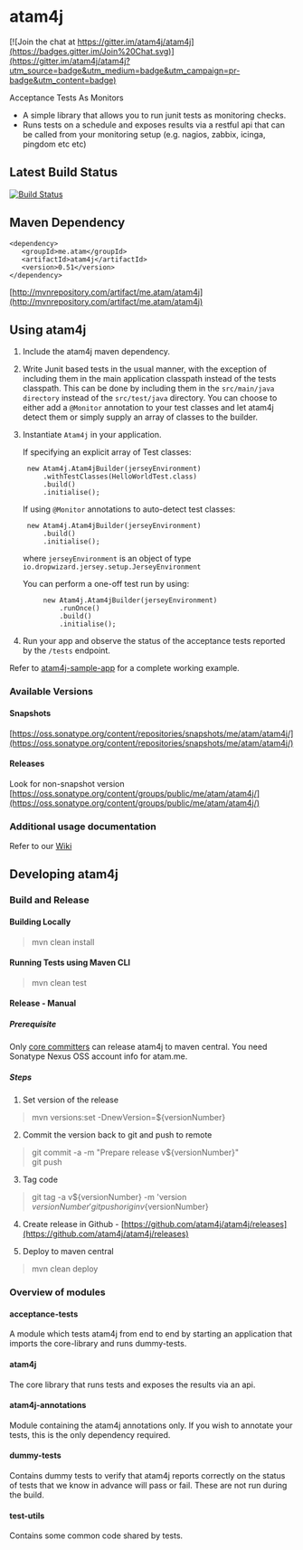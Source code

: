 atam4j
======

[![Join the chat at https://gitter.im/atam4j/atam4j](https://badges.gitter.im/Join%20Chat.svg)](https://gitter.im/atam4j/atam4j?utm_source=badge&utm_medium=badge&utm_campaign=pr-badge&utm_content=badge)

Acceptance Tests As Monitors

* A simple library that allows you to run junit tests as monitoring checks.
* Runs tests on a schedule and exposes results via a restful api that can be called from your monitoring setup (e.g. nagios, 
zabbix, icinga, pingdom etc etc)

## Latest Build Status

[![Build Status](https://travis-ci.org/atam4j/atam4j.svg?branch=master)](https://travis-ci.org/atam4j/atam4j)

## Maven Dependency
    <dependency>    
       <groupId>me.atam</groupId>    
       <artifactId>atam4j</artifactId>    
       <version>0.51</version>    
    </dependency>
    
[http://mvnrepository.com/artifact/me.atam/atam4j](http://mvnrepository.com/artifact/me.atam/atam4j)

## Using atam4j

1. Include the atam4j maven dependency.

2. Write Junit based tests in the usual manner, with the exception of including them in the main application classpath 
instead of the tests classpath. This can be done by including them in the `src/main/java directory` instead of the 
`src/test/java` directory. You can choose to either add a `@Monitor` annotation to your test classes and let atam4j 
detect them or simply supply an array of classes to the builder.

3. Instantiate `Atam4j` in your application.    

    If specifying an explicit array of Test classes:

        new Atam4j.Atam4jBuilder(jerseyEnvironment)     
            .withTestClasses(HelloWorldTest.class) 
            .build()      
            .initialise();
            
    If using `@Monitor` annotations to auto-detect test classes:            
            
        new Atam4j.Atam4jBuilder(jerseyEnvironment)      
            .build()      
            .initialise();     
                   
    where `jerseyEnvironment` is an object of type `io.dropwizard.jersey.setup.JerseyEnvironment`
    
    You can perform a one-off test run by using:
    
            new Atam4j.Atam4jBuilder(jerseyEnvironment)
                .runOnce()
                .build()      
                .initialise();

4. Run your app and observe the status of the acceptance tests reported by the `/tests` endpoint.

Refer to [atam4j-sample-app](acceptance-tests/src/main/java) for a complete working example.

### Available Versions
#### Snapshots
[https://oss.sonatype.org/content/repositories/snapshots/me/atam/atam4j/](https://oss.sonatype.org/content/repositories/snapshots/me/atam/atam4j/)

#### Releases
Look for non-snapshot version
[https://oss.sonatype.org/content/groups/public/me/atam/atam4j/](https://oss.sonatype.org/content/groups/public/me/atam/atam4j/)

### Additional usage documentation
Refer to our [Wiki](https://github.com/atam4j/atam4j/wiki)

## Developing atam4j
    
### Build and Release

#### Building Locally
> mvn clean install

#### Running Tests using Maven CLI
> mvn clean test

#### Release - Manual
##### Prerequisite
Only [core committers](Core-Committers.md) can release atam4j to maven central. You need Sonatype Nexus OSS account info
for atam.me.

##### Steps

1. Set version of the release    
> mvn versions:set -DnewVersion=${versionNumber}

2. Commit the version back to git and push to remote 
> git commit -a -m "Prepare release v${versionNumber}"    
git push

3. Tag code 
> git tag -a v${versionNumber} -m 'version ${versionNumber}'     
git push origin v${versionNumber}
    
4. Create release in Github - [https://github.com/atam4j/atam4j/releases](https://github.com/atam4j/atam4j/releases)    

5. Deploy to maven central    
> mvn clean deploy

### Overview of modules

#### acceptance-tests
A module which tests atam4j from end to end by starting an application that imports the core-library and runs dummy-tests.

#### atam4j
The core library that runs tests and exposes the results via an api.

#### atam4j-annotations
Module containing the atam4j annotations only.  If you wish to annotate your tests, this is the only dependency required.

#### dummy-tests
Contains dummy tests to verify that atam4j reports correctly on the status of tests that we know in advance will pass or fail.  These are not run during the build.

#### test-utils
Contains some common code shared by tests.








